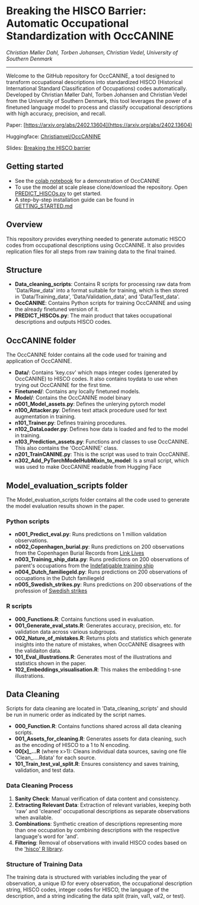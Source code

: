 Breaking the HISCO Barrier: Automatic Occupational Standardization with OccCANINE
=====================
*Christian Møller Dahl, Torben Johansen, Christian Vedel,*
*University of Southern Denmark*

--------
Welcome to the GitHub repository for OccCANINE, a tool designed to transform occupational descriptions into standardized HISCO (Historical International Standard Classification of Occupations) codes automatically. Developed by Christian Møller Dahl, Torben Johansen and Christian Vedel from the University of Southern Denmark, this tool leverages the power of a finetuned language model to process and classify occupational descriptions with high accuracy, precision, and recall. 

Paper: [https://arxiv.org/abs/2402.13604](https://arxiv.org/abs/2402.13604)

Huggingface: [Christianvel/OccCANINE](https://huggingface.co/Christianvedel/OccCANINE)

Slides: [Breaking the HISCO barrier](https://raw.githack.com/christianvedels/OccCANINE/main/Project_dissemination/HISCO%20Slides/Slides.html)


Getting started
--------
- See the [colab notebook](https://github.com/christianvedels/OccCANINE/blob/main/OccCANINE_colab.ipynb) for a demonstration of OccCANINE
- To use the model at scale please clone/download the repository. Open [PREDICT_HISCOs.py](https://github.com/christianvedels/OccCANINE/blob/main/PREDICT_HISCOs.py) to get started.
- A step-by-step installation guide can be found in [GETTING_STARTED.md](https://github.com/christianvedels/OccCANINE/blob/main/GETTING_STARTED.md)

Overview
--------

This repository provides everything needed to generate automatic HISCO codes from occupational descriptions using OccCANINE. It also provides replication files for all steps from raw training data to the final trained. 

Structure
---------

*   **Data\_cleaning\_scripts**: Contains R scripts for processing raw data from 'Data/Raw\_data' into a format suitable for training, which is then stored in 'Data/Training\_data', 'Data/Validation\_data', and 'Data/Test\_data'.
*   **OccCANINE**: Contains Python scripts for training OccCANINE and using the already finetuned version of it.
*   **PREDICT\_HISCOs.py**: The main product that takes occupational descriptions and outputs HISCO codes.

OccCANINE folder
-------------
The OccCANINE folder contains all the code used for training and application of OccCANINE. 

*   **Data/**: Contains 'key.csv' which maps integer codes (generated by OccCANINE) to HISCO codes. It also contains toydata to use when trying out OccCANINE for the first time.
*   **Finetuned/**: Contains any locally finetuned models.
*   **Model/**: Contains the OccCANINE model binary
*   **n001_Model_assets.py**: Defines the unlerying pytorch model
*   **n100_Attacker.py**: Defines text attack procedure used for text augmentation in training.
*   **n101_Trainer.py**: Defines training procedures.
*   **n102_DataLoader.py**: Defines how data is loaded and fed to the model in training.
*   **n103_Prediction_assets.py**: Functions and classes to use OccCANINE. This also contains the 'OccCANINE' class.
*   **n201_TrainCANINE.py**: This is the script was used to train OccCANINE.
*   **n302_Add_PyTorchModelHubMixin_to_model**: Is a small script, which was used to make OccCANINE readable from Hugging Face

Model_evaluation_scripts folder
-------------
The Model_evaluation_scripts folder contains all the code used to generate the model evaluation results shown in the paper. 

### Python scripts
*   **n001_Predict_eval.py**: Runs predictions on 1 million validation observations.
*   **n002_Copenhagen_burial.py**: Runs predictions on 200 observations from the Copenhagen Burial Records from [Link Lives](https://www.rigsarkivet.dk/udforsk/link-lives-data/)
*   **n003_Training_ship_data.py**: Runs predictions on 200 observations of parent's occupations from the [Indefatigable training ship](https://reshare.ukdataservice.ac.uk/853251/)
*   **n004_Dutch_familiegeld.py**: Runs predictions on 200 observations of occupations in the Dutch familiegeld 
*   **n005_Swedish_strikes.py**: Runs predictions on 200 observations of the profession of [Swedish strikes]([https://reshare.ukdataservice.ac.uk/853251/](https://hdl.handle.net/10622/TAVJXR))

### R scripts
*   **000_Functions.R**: Contains functions used in evaluation.
*   **001_Generate_eval_stats.R**: Generates accuracy, precision, etc. for validation data across various subgroups.
*   **002_Nature_of_mistakes.R**: Returns plots and statistics which generate insights into the nature of mistakes, when OccCANINE disagrees with the validaiton data.
*   **101_Eval_illustrations.R**: Generates most of the illustrations and statistics shown in the paper.
*   **102_Embeddings_visualisation.R**: This makes the embedding t-sne illustrations.

Data Cleaning
-------------

Scripts for data cleaning are located in 'Data\_cleaning\_scripts' and should be run in numeric order as indicated by the script names.

*   **000\_Function.R**: Contains functions shared across all data cleaning scripts.
*   **001\_Assets\_for\_cleaning.R**: Generates assets for data cleaning, such as the encoding of HISCO to a 1 to N encoding.
*   **00\[x\]\_...R** (where x>1): Cleans individual data sources, saving one file 'Clean\_....Rdata' for each source.
*   **101\_Train\_test\_val\_split.R**: Ensures consistency and saves training, validation, and test data.

### Data Cleaning Process

1.  **Sanity Check**: Manual verification of data content and consistency.
2.  **Extracting Relevant Data**: Extraction of relevant variables, keeping both 'raw' and 'cleaned' occupational descriptions as separate observations when available.
3.  **Combinations**: Synthetic creation of descriptions representing more than one occupation by combining descriptions with the respective language's word for 'and'.
4.  **Filtering**: Removal of observations with invalid HISCO codes based on the ['hisco' R library](https://github.com/cedarfoundation/hisco).

### Structure of Training Data

The training data is structured with variables including the year of observation, a unique ID for every observation, the occupational description string, HISCO codes, integer codes for HISCO, the language of the description, and a string indicating the data split (train, val1, val2, or test).

